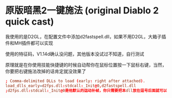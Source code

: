 # 原版暗黑2一键施法 (original Diablo 2 quick cast)

我使用的是D2GL，在配置文件中添加d2fastspell.dll，如果不用D2GL，大箱子插件和MH插件都可以实现

使用的特征码，V1.14d确认没问题，其他版本没试过不知道，自行测试

原理就是在你使用技能快捷键的时候自动帮你在鼠标位置按一下鼠标右键，当然，你要把右键施法改掉的话肯定就没效果了

```conf
; Comma-delimited DLLs to load (early: right after attached).
load_dlls_early=d2fps.dll:stdcall:_Init@0,d2fastspell.dll
;d2fps.dll:stdcall:_Init@0是他默认的运动补帧，你只需要把本dll放在逗号后面就可以了
```
